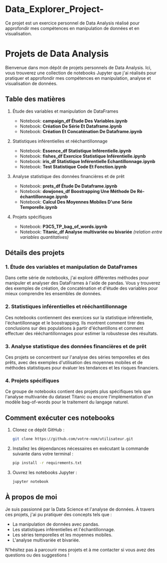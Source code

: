 # Data_Explorer_Project-
Ce projet est un exercice personnel de Data Analysis réalisé pour approfondir mes compétences en manipulation de données et en visualisation.

# Projets de Data Analysis

Bienvenue dans mon dépôt de projets personnels de Data Analysis. Ici, vous trouverez une collection de notebooks Jupyter que j'ai réalisés pour pratiquer et approfondir mes compétences en manipulation, analyse et visualisation de données.

## Table des matières

1. Étude des variables et manipulation de DataFrames
    - Notebook: **campaign_df Étude Des Variables.ipynb**
    - Notebook: **Création De Série Et Dataframe.ipynb**
    - Notebook: **Création Et Concaténation De Dataframe.ipynb**

2. Statistiques inférentielles et rééchantillonnage
    - Notebook: **Essence_df Statistique Inférentielle.ipynb**
    - Notebook: **fishes_df Exercice Statistique Inférentielle.ipynb**
    - Notebook: **iris_df Statistique Inférentielle Echantillonnage.ipynb**
    - Notebook: **Test Statistique Code Et Fonction.ipynb**

3. Analyse statistique des données financières et de prêt
    - Notebook: **prets_df Étude De Dataframe.ipynb**
    - Notebook: **dowjones_df Boostrapping Une Méthode De Ré-échantillonnage.ipynb**
    - Notebook: **Calcul Des Moyennes Mobiles D'une Série Temporelle.ipynb**

4. Projets spécifiques
    - Notebook: **P3C5_TP_bag_of_words.ipynb**
    - Notebook: **Titanic_df Analyse multivariée ou bivariée** *(relation entre variables quantitatives)*

## Détails des projets

### 1. Étude des variables et manipulation de DataFrames
Dans cette série de notebooks, j'ai exploré différentes méthodes pour manipuler et analyser des DataFrames à l'aide de pandas. Vous y trouverez des exemples de création, de concaténation et d'étude des variables pour mieux comprendre les ensembles de données.

### 2. Statistiques inférentielles et rééchantillonnage
Ces notebooks contiennent des exercices sur la statistique inférentielle, l'échantillonnage et le boostrapping. Ils montrent comment tirer des conclusions sur des populations à partir d'échantillons et comment effectuer des rééchantillonnages pour estimer la robustesse des résultats.

### 3. Analyse statistique des données financières et de prêt
Ces projets se concentrent sur l'analyse des séries temporelles et des prêts, avec des exemples d'utilisation des moyennes mobiles et de méthodes statistiques pour évaluer les tendances et les risques financiers.

### 4. Projets spécifiques
Ce groupe de notebooks contient des projets plus spécifiques tels que l'analyse multivariée du dataset Titanic ou encore l'implémentation d'un modèle bag-of-words pour le traitement du langage naturel.

## Comment exécuter ces notebooks

1. Clonez ce dépôt GitHub :
   ```bash
   git clone https://github.com/votre-nom/utilisateur.git
   ```
2. Installez les dépendances nécessaires en exécutant la commande suivante dans votre terminal :
   ```bash
   pip install -r requirements.txt
   ```
3. Ouvrez les notebooks Jupyter :
   ```bash
   jupyter notebook
   ```

## À propos de moi

Je suis passionné par la Data Science et l'analyse de données. À travers ces projets, j'ai pu pratiquer des concepts tels que :
- La manipulation de données avec pandas.
- Les statistiques inférentielles et l'échantillonnage.
- Les séries temporelles et les moyennes mobiles.
- L'analyse multivariée et bivariée.

N'hésitez pas à parcourir mes projets et à me contacter si vous avez des questions ou des suggestions !
